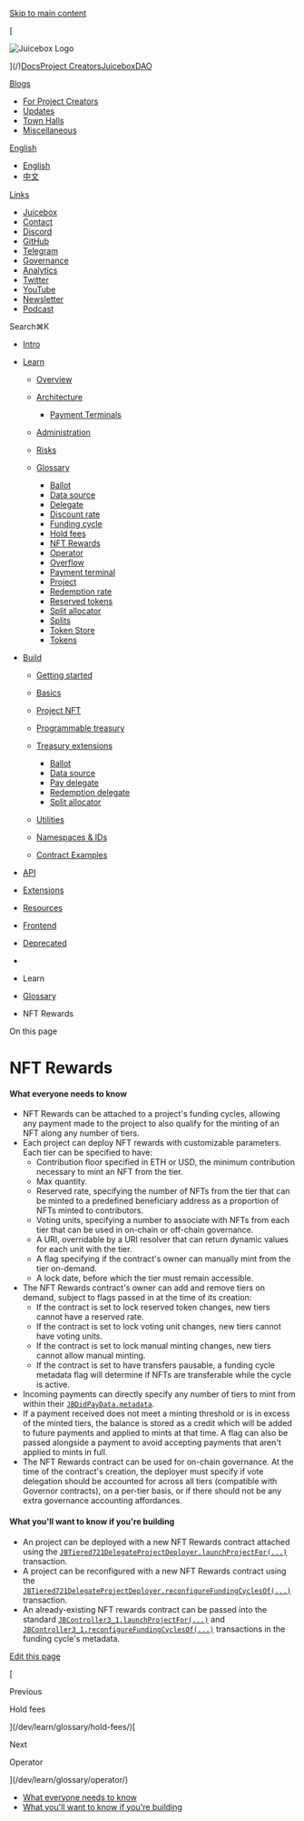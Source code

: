 [Skip to main content](#__docusaurus_skipToContent_fallback)

[

![Juicebox Logo](https://docs.juicebox.money/dev/learn/glossary/nft-rewards//img/logo/main-logo-black.svg)

](/)[Docs](/dev/)[Project Creators](/user/)[JuiceboxDAO](/dao/)

[Blogs](/blogs/)

- [For Project Creators](/blog/)
- [Updates](/updates/)
- [Town Halls](/town-hall/)
- [Miscellaneous](/misc/)

[English](#)

- [English](/dev/learn/glossary/nft-rewards/)
- [中文](/zh/dev/learn/glossary/nft-rewards/)

[Links](#)

- [Juicebox](https://juicebox.money)
- [Contact](https://juicebox.money/contact)
- [Discord](https://discord.gg/juicebox)
- [GitHub](https://github.com/jbx-protocol)
- [Telegram](https://t.me/jbx_eth)
- [Governance](https://jbdao.org)
- [Analytics](/dao/reference/analytics/)
- [Twitter](https://twitter.com/juiceboxETH)
- [YouTube](https://www.youtube.com/c/JuiceboxDAO/)
- [Newsletter](https://subscribepage.io/juicenews)
- [Podcast](https://anchor.fm/thejuicecast)

Search⌘K

- [Intro](/dev/)
- [Learn](#)
    
    - [Overview](/dev/learn/overview/)
    - [Architecture](/dev/learn/architecture/)
        
        - [Payment Terminals](/dev/learn/architecture/terminals/)
    - [Administration](/dev/learn/administration/)
    - [Risks](/dev/learn/risks/)
    - [Glossary](/dev/learn/glossary/)
        
        - [Ballot](/dev/learn/glossary/ballot/)
        - [Data source](/dev/learn/glossary/data-source/)
        - [Delegate](/dev/learn/glossary/delegate/)
        - [Discount rate](/dev/learn/glossary/discount-rate/)
        - [Funding cycle](/dev/learn/glossary/funding-cycle/)
        - [Hold fees](/dev/learn/glossary/hold-fees/)
        - [NFT Rewards](/dev/learn/glossary/nft-rewards/)
        - [Operator](/dev/learn/glossary/operator/)
        - [Overflow](/dev/learn/glossary/overflow/)
        - [Payment terminal](/dev/learn/glossary/payment-terminal/)
        - [Project](/dev/learn/glossary/project/)
        - [Redemption rate](/dev/learn/glossary/redemption-rate/)
        - [Reserved tokens](/dev/learn/glossary/reserved-tokens/)
        - [Split allocator](/dev/learn/glossary/split-allocator/)
        - [Splits](/dev/learn/glossary/splits/)
        - [Token Store](/dev/learn/glossary/token-store/)
        - [Tokens](/dev/learn/glossary/tokens/)
- [Build](#)
    
    - [Getting started](/dev/build/getting-started/)
    - [Basics](/dev/build/basics/)
    - [Project NFT](/dev/build/project-nft/)
    - [Programmable treasury](/dev/build/programmable-treasury/)
    - [Treasury extensions](/dev/build/treasury-extensions/)
        
        - [Ballot](/dev/build/treasury-extensions/ballot/)
        - [Data source](/dev/build/treasury-extensions/data-source/)
        - [Pay delegate](/dev/build/treasury-extensions/pay-delegate/)
        - [Redemption delegate](/dev/build/treasury-extensions/redemption-delegate/)
        - [Split allocator](/dev/build/treasury-extensions/split-allocator/)
    - [Utilities](#)
        
    - [Namespaces & IDs](/dev/build/namespace/)
    - [Contract Examples](/dev/build/examples/)
- [API](#)
    
- [Extensions](#)
    
- [Resources](#)
    
- [Frontend](/dev/frontend/)
    
- [Deprecated](#)
    

- [](/)
- Learn
- [Glossary](/dev/learn/glossary/)
- NFT Rewards

On this page

# NFT Rewards

#### What everyone needs to know[​](#what-everyone-needs-to-know "Direct link to What everyone needs to know")

- NFT Rewards can be attached to a project's funding cycles, allowing any payment made to the project to also qualify for the minting of an NFT along any number of tiers.
- Each project can deploy NFT rewards with customizable parameters. Each tier can be specified to have:
    - Contribution floor specified in ETH or USD, the minimum contribution necessary to mint an NFT from the tier.
    - Max quantity.
    - Reserved rate, specifying the number of NFTs from the tier that can be minted to a predefined beneficiary address as a proportion of NFTs minted to contributors.
    - Voting units, specifying a number to associate with NFTs from each tier that can be used in on-chain or off-chain governance.
    - A URI, overridable by a URI resolver that can return dynamic values for each unit with the tier.
    - A flag specifying if the contract's owner can manually mint from the tier on-demand.
    - A lock date, before which the tier must remain accessible.
- The NFT Rewards contract's owner can add and remove tiers on demand, subject to flags passed in at the time of its creation:
    - If the contract is set to lock reserved token changes, new tiers cannot have a reserved rate.
    - If the contract is set to lock voting unit changes, new tiers cannot have voting units.
    - If the contract is set to lock manual minting changes, new tiers cannot allow manual minting.
    - If the contract is set to have transfers pausable, a funding cycle metadata flag will determine if NFTs are transferable while the cycle is active.
- Incoming payments can directly specify any number of tiers to mint from within their [`JBDidPayData.metadata`](/dev/api/data-structures/jbdidpaydata/).
- If a payment received does not meet a minting threshold or is in excess of the minted tiers, the balance is stored as a credit which will be added to future payments and applied to mints at that time. A flag can also be passed alongside a payment to avoid accepting payments that aren't applied to mints in full.
- The NFT Rewards contract can be used for on-chain governance. At the time of the contract's creation, the deployer must specify if vote delegation should be accounted for across all tiers (compatible with Governor contracts), on a per-tier basis, or if there should not be any extra governance accounting affordances.

#### What you'll want to know if you're building[​](#what-youll-want-to-know-if-youre-building "Direct link to What you'll want to know if you're building")

- An project can be deployed with a new NFT Rewards contract attached using the [`JBTiered721DelegateProjectDeployer.launchProjectFor(...)`](/dev/extensions/juice-721-delegate/contracts/contract.JBTiered721DelegateProjectDeployer/#launchprojectfor) transaction.
- A project can be reconfigured with a new NFT Rewards contract using the [`JBTiered721DelegateProjectDeployer.reconfigureFundingCyclesOf(...)`](/dev/extensions/juice-721-delegate/contracts/contract.JBTiered721DelegateProjectDeployer/#reconfigurefundingcyclesof) transaction.
- An already-existing NFT rewards contract can be passed into the standard [`JBController3_1.launchProjectFor(...)`](/dev/api/contracts/or-controllers/jbcontroller3_1/#launchprojectfor) and [`JBController3_1.reconfigureFundingCyclesOf(...)`](/dev/api/contracts/or-controllers/jbcontroller3_1/#reconfigurefundingcyclesof) transactions in the funding cycle's metadata.

[Edit this page](https://github.com/jbx-protocol/juice-docs/blob/main/docs/dev/learn/glossary/nft-rewards.md)

[

Previous

Hold fees

](/dev/learn/glossary/hold-fees/)[

Next

Operator

](/dev/learn/glossary/operator/)

- [What everyone needs to know](#what-everyone-needs-to-know)
- [What you'll want to know if you're building](#what-youll-want-to-know-if-youre-building)